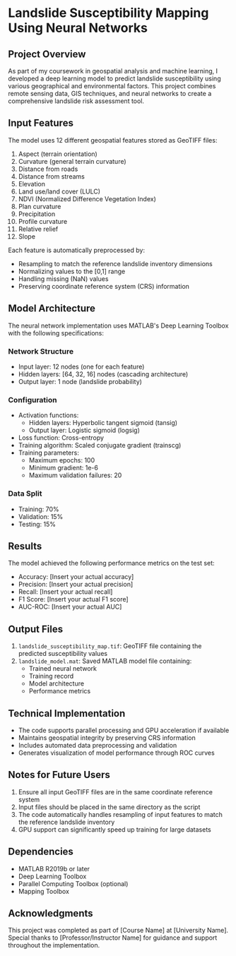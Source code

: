 # Landslide Susceptibility Mapping Using Neural Networks

## Project Overview
As part of my coursework in geospatial analysis and machine learning, I developed a deep learning model to predict landslide susceptibility using various geographical and environmental factors. This project combines remote sensing data, GIS techniques, and neural networks to create a comprehensive landslide risk assessment tool.

## Input Features
The model uses 12 different geospatial features stored as GeoTIFF files:
1. Aspect (terrain orientation)
2. Curvature (general terrain curvature)
3. Distance from roads
4. Distance from streams
5. Elevation
6. Land use/land cover (LULC)
7. NDVI (Normalized Difference Vegetation Index)
8. Plan curvature
9. Precipitation
10. Profile curvature
11. Relative relief
12. Slope

Each feature is automatically preprocessed by:
- Resampling to match the reference landslide inventory dimensions
- Normalizing values to the [0,1] range
- Handling missing (NaN) values
- Preserving coordinate reference system (CRS) information

## Model Architecture
The neural network implementation uses MATLAB's Deep Learning Toolbox with the following specifications:

### Network Structure
- Input layer: 12 nodes (one for each feature)
- Hidden layers: [64, 32, 16] nodes (cascading architecture)
- Output layer: 1 node (landslide probability)

### Configuration
- Activation functions:
  - Hidden layers: Hyperbolic tangent sigmoid (tansig)
  - Output layer: Logistic sigmoid (logsig)
- Loss function: Cross-entropy
- Training algorithm: Scaled conjugate gradient (trainscg)
- Training parameters:
  - Maximum epochs: 100
  - Minimum gradient: 1e-6
  - Maximum validation failures: 20

### Data Split
- Training: 70%
- Validation: 15%
- Testing: 15%

## Results
The model achieved the following performance metrics on the test set:
- Accuracy: [Insert your actual accuracy]
- Precision: [Insert your actual precision]
- Recall: [Insert your actual recall]
- F1 Score: [Insert your actual F1 score]
- AUC-ROC: [Insert your actual AUC]

## Output Files
1. `landslide_susceptibility_map.tif`: GeoTIFF file containing the predicted susceptibility values
2. `landslide_model.mat`: Saved MATLAB model file containing:
   - Trained neural network
   - Training record
   - Model architecture
   - Performance metrics

## Technical Implementation
- The code supports parallel processing and GPU acceleration if available
- Maintains geospatial integrity by preserving CRS information
- Includes automated data preprocessing and validation
- Generates visualization of model performance through ROC curves

## Notes for Future Users
1. Ensure all input GeoTIFF files are in the same coordinate reference system
2. Input files should be placed in the same directory as the script
3. The code automatically handles resampling of input features to match the reference landslide inventory
4. GPU support can significantly speed up training for large datasets

## Dependencies
- MATLAB R2019b or later
- Deep Learning Toolbox
- Parallel Computing Toolbox (optional)
- Mapping Toolbox

## Acknowledgments
This project was completed as part of [Course Name] at [University Name]. Special thanks to [Professor/Instructor Name] for guidance and support throughout the implementation.
